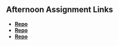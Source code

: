 ## Afternoon Assignment Links

* **[Repo](https://github.com/BlakeLawatch/https://github.com/BlakeLawatch/chore_score)**
* **[Repo](https://github.com/BlakeLawatch/https://github.com/BlakeLawatch/gregslist_sql)**
* **[Repo](https://github.com/BlakeLawatch/<ASSIGNMENT_REPO>)**

